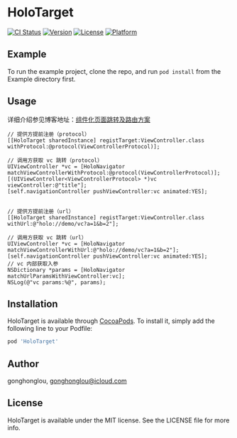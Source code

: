 # HoloTarget

[![CI Status](https://img.shields.io/travis/gonghonglou/HoloTarget.svg?style=flat)](https://travis-ci.org/gonghonglou/HoloTarget)
[![Version](https://img.shields.io/cocoapods/v/HoloTarget.svg?style=flat)](https://cocoapods.org/pods/HoloTarget)
[![License](https://img.shields.io/cocoapods/l/HoloTarget.svg?style=flat)](https://cocoapods.org/pods/HoloTarget)
[![Platform](https://img.shields.io/cocoapods/p/HoloTarget.svg?style=flat)](https://cocoapods.org/pods/HoloTarget)


## Example

To run the example project, clone the repo, and run `pod install` from the Example directory first.

## Usage

详细介绍参见博客地址：[组件化页面跳转及路由方案](http://gonghonglou.com/2020/07/07/pod-target/)


```objc
// 提供方提前注册（protocol）
[[HoloTarget sharedInstance] registTarget:ViewController.class withProtocol:@protocol(ViewControllerProtocol)];

// 调用方获取 vc 跳转（protocol）
UIViewController *vc = [HoloNavigator matchViewControllerWithProtocol:@protocol(ViewControllerProtocol)];
[(UIViewController<ViewControllerProtocol> *)vc viewController:@"title"];
[self.navigationController pushViewController:vc animated:YES];
    
    
// 提供方提前注册（url）
[[HoloTarget sharedInstance] registTarget:ViewController.class withUrl:@"holo://demo/vc?a=1&b=2"];

// 调用方获取 vc 跳转（url）
UIViewController *vc = [HoloNavigator matchViewControllerWithUrl:@"holo://demo/vc?a=1&b=2"];
[self.navigationController pushViewController:vc animated:YES];
// vc 内部获取入参
NSDictionary *params = [HoloNavigator matchUrlParamsWithViewController:vc];
NSLog(@"vc params:%@", params);
```


## Installation

HoloTarget is available through [CocoaPods](https://cocoapods.org). To install
it, simply add the following line to your Podfile:

```ruby
pod 'HoloTarget'
```

## Author

gonghonglou, gonghonglou@icloud.com

## License

HoloTarget is available under the MIT license. See the LICENSE file for more info.



